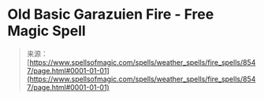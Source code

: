 <!--yml

category: 未分类

date: 2024-06-12 18:43:57

-->

# Old Basic Garazuien Fire - Free Magic Spell

> 来源：[https://www.spellsofmagic.com/spells/weather_spells/fire_spells/8547/page.html#0001-01-01](https://www.spellsofmagic.com/spells/weather_spells/fire_spells/8547/page.html#0001-01-01)
